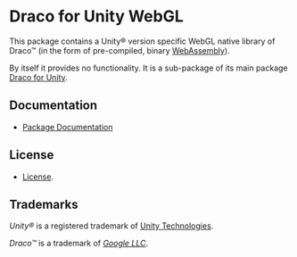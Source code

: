# Draco for Unity WebGL

This package contains a Unity&reg; version specific WebGL native library of Draco&trade; (in the form of pre-compiled, binary [WebAssembly][wasm]).

By itself it provides no functionality. It is a sub-package of its main package [Draco for Unity][DracoForUnity].

## Documentation

- [Package Documentation](Documentation~/index.md)

## License

- [License](LICENSE.md).

## Trademarks

*Unity&reg;* is a registered trademark of [Unity Technologies][Unity].

*Draco&trade;* is a trademark of [*Google LLC*][GoogleLLC].

[DracoForUnity]: https://docs.unity3d.com/Packages/com.unity.cloud.draco@latest
[GoogleLLC]: https://about.google/
[unity]: https://unity.com
[wasm]: https://webassembly.org/
